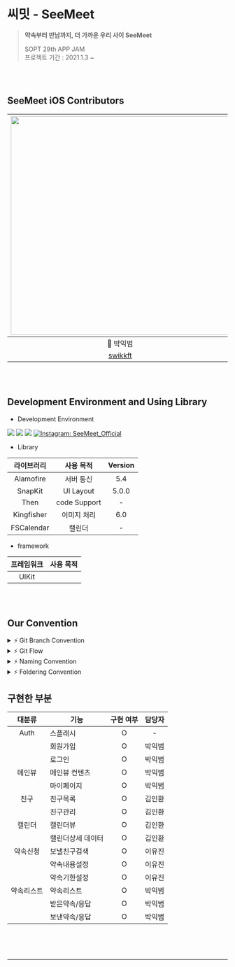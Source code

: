 #  씨밋 - SeeMeet
> **약속부터 만남까지, 더 가까운 우리 사이 SeeMeet** <br>
>
> SOPT 29th APP JAM <br>
> 프로젝트 기간 : 2021.1.3 ~ 

<br>

<br>

##  SeeMeet iOS Contributors
 <img src="https://user-images.githubusercontent.com/46644241/124632766-97b0d380-debf-11eb-9ec7-734b282cbc5d.png" width="500"> | ![KakaoTalk_Photo_2022-01-12-23-24-01](https://user-images.githubusercontent.com/51031771/149158747-9d7343b9-932b-40c7-87fd-996a8db21ae3.jpeg) | ![KakaoTalk_Photo_2022-01-12-23-25-07](https://user-images.githubusercontent.com/51031771/149158516-134a88b5-d165-48f9-a231-d712ee093eab.jpeg) | 
 :---------:|:----------:|:---------:
 🍎 박익범 | 🍎 김인환 | 🍎 이유진 
 [swikkft](https://github.com/parkikbum) | [loinsir](https://github.com/loinsir) | [yujinnee](https://github.com/yujinnee)

<br>
<br>

## Development Environment and Using Library
- Development Environment
<p align="left">
<img src ="https://img.shields.io/badge/Swift-5.0-ff69b4">
<img src ="https://img.shields.io/badge/Xcode-13.2.1-yellow">
<img src ="https://img.shields.io/badge/iOS-15.2-orange">
<a href="https://www.instagram.com/seemeet_teeam_/">
      <img alt="Instagram: SeeMeet_Official" src="https://img.shields.io/badge/SeeMeetInstagram-9986ee" target="_blank" />
  </a>
  </p>

- Library

라이브러리 | 사용 목적 | Version
:---------:|:----------:|:---------:
 Alamofire | 서버 통신 | 5.4
 SnapKit | UI Layout | 5.0.0
 Then | code Support | -
 Kingfisher | 이미지 처리 | 6.0
 FSCalendar | 캘린더 | -

- framework

프레임워크 | 사용 목적 
:---------:|:----------:
 UIKit | &nbsp;

<br>
<br>

## Our Convention
<details>
 <summary> ⚡ Git Branch Convention </summary>
 <div markdown="1">       

 ---
 
 - **Branch Naming Rule**
    - Issue 작성 후 생성되는 번호와 Issue의 간략한 설명 등을 조합하여 Branch 이름 결정
    - `<Prefix>/<Issue_Number>-<Description>`
- **Commit Message Rule**
    - `[Prefix] : - <Description>`
- **Code Review Rule**
    - 리뷰를 합리적, 중립적으로 받아들이기 (무조껀 좋아 무조껀 싫어는 곤란합니다^^)
    - 반영이 어렵다면, 왜 어려운지 합리적인 이유를 대야 함
    - 모든 리뷰는 합리적 판단에 의거하여 한번 더 생각할 수 있는 기회가 될 수 있도록 함
   
 <br>

 </div>
 </details>

 <details>
 <summary> ⚡ Git Flow </summary>
 <div markdown="1">       

 ---
 
 ```
1. Issue 생성 : 담당자, 라벨(우선순위,담당자라벨), 프로젝트 연결 

2. 로컬에서 develop 최신화 : git pull (origin develop) 

3. feature Branch 생성⭐️ : git switch -c Prefix/IssueNumber-description 

4. Add - Commit - Push - Pull Request 의 과정을 거친다.
   ⚠️ commit template 사용하여 이슈번호쓰기 ex. [CHORE] : #12 - UIstyle 적용
   
5. Pull Request 작성 
 closed: #IssueNumber로 이슈 연결, 프로젝트 연결, 리뷰어 지정

5. Code Review 완료 → Pull Request 작성자가 develop Branch로 merge

6. 종료된 Issue와 Pull Request의 Label과 Project를 관리
```
   
 <br>

 </div>
 </details>

<details>
 <summary> ⚡ Naming Convention </summary>
 <div markdown="1">       

 ---
 
- 함수 : **lowerCamelCase** 사용하고 동사로 시작
- 변수, 상수 : **lowerCamelCase** 사용
- 클래스 : **UpperCamelCase** 사용
- 파일명 (약어사용)
    - ViewController → `VC`
    - TableViewCell → `TVC`
    - CollectionViewCell → `CVC`
 <br>

 </div>
 </details>

<details>
 <summary> ⚡ Foldering Convention </summary>
 <div markdown="1">       

 ---
<img src="https://user-images.githubusercontent.com/73978827/149062207-b483a532-6cea-4ddf-9270-dd1c89090022.png" width="500">

   
 <br>

 </div>
 </details>

## 구현한 부분

대분류 | 기능 | 구현 여부 | 담당자
:---------:|---------|:----------:|:---------:
 Auth | 스플래시 |O| -
 &nbsp; | 회원가입 |O| 박익범
  &nbsp; | 로그인 |O| 박익범
  메인뷰 | 메인뷰 컨텐츠 |O| 박익범
  &nbsp; | 마이페이지 |O| 박익범
  친구 | 친구목록 |O| 김인환
   &nbsp; | 친구관리 |O| 김인환
  캘린더| 캘린더뷰 |O| 김인환
 &nbsp; | 캘린더상세 데이터 |O| 김인환
  약속신청| 보낼친구검색 |O| 이유진
  &nbsp; | 약속내용설정 |O| 이유진
  &nbsp; | 약속기한설정 |O| 이유진
  약속리스트| 약속리스트 |O| 박익범
  &nbsp; | 받은약속/응답 |O| 박익범
  &nbsp; | 보낸약속/응답 |O| 박익범
   
<br>
<br>

<br>


---
